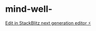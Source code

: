# mind-well-

[Edit in StackBlitz next generation editor ⚡️](https://stackblitz.com/~/github.com/premanandjha/mind-well-)